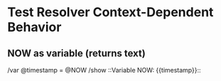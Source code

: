 # Test Resolver Context-Dependent Behavior

## NOW as variable (returns text)
/var @timestamp = @NOW
/show ::Variable NOW: {{timestamp}}::